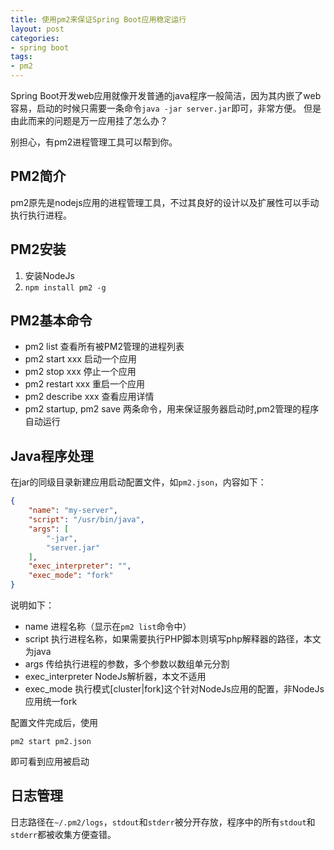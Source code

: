 ```yaml
---
title: 使用pm2来保证Spring Boot应用稳定运行
layout: post
categories:
- spring boot
tags:
- pm2
---
```

Spring Boot开发web应用就像开发普通的java程序一般简洁，因为其内嵌了web容易，启动的时候只需要一条命令`java -jar server.jar`即可，非常方便。
但是由此而来的问题是万一应用挂了怎么办？

别担心，有pm2进程管理工具可以帮到你。

## PM2简介
pm2原先是nodejs应用的进程管理工具，不过其良好的设计以及扩展性可以手动执行执行进程。

## PM2安装
1. 安装NodeJs
2. `npm install pm2 -g`

## PM2基本命令
+ pm2 list 查看所有被PM2管理的进程列表
+ pm2 start xxx 启动一个应用
+ pm2 stop xxx 停止一个应用
+ pm2 restart xxx 重启一个应用
+ pm2 describe xxx 查看应用详情
+ pm2 startup, pm2 save 两条命令，用来保证服务器启动时,pm2管理的程序自动运行

## Java程序处理
在jar的同级目录新建应用启动配置文件，如`pm2.json`，内容如下：

```json
{
    "name": "my-server",
    "script": "/usr/bin/java",
    "args": [
        "-jar",
        "server.jar"
    ],
    "exec_interpreter": "",
    "exec_mode": "fork"
}
```
说明如下：
+ name 进程名称（显示在`pm2 list`命令中）
+ script 执行进程名称，如果需要执行PHP脚本则填写php解释器的路径，本文为java
+ args 传给执行进程的参数，多个参数以数组单元分割
+ exec_interpreter NodeJs解析器，本文不适用
+ exec_mode 执行模式[cluster|fork]这个针对NodeJs应用的配置，非NodeJs应用统一fork

配置文件完成后，使用
```
pm2 start pm2.json
```
即可看到应用被启动

## 日志管理
日志路径在`~/.pm2/logs`，`stdout`和`stderr`被分开存放，程序中的所有`stdout`和`stderr`都被收集方便查错。
